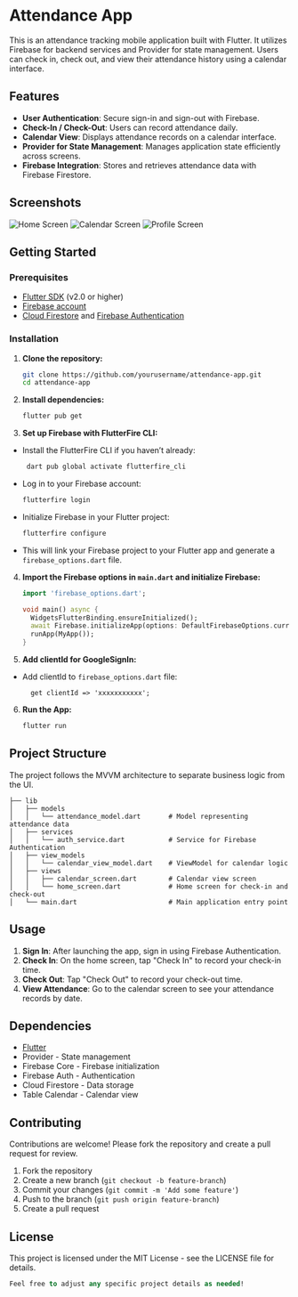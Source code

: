 
# Attendance App

This is an attendance tracking mobile application built with Flutter. It utilizes Firebase for backend services and Provider for state management. Users can check in, check out, and view their attendance history using a calendar interface.

## Features

- **User Authentication**: Secure sign-in and sign-out with Firebase.
- **Check-In / Check-Out**: Users can record attendance daily.
- **Calendar View**: Displays attendance records on a calendar interface.
- **Provider for State Management**: Manages application state efficiently across screens.
- **Firebase Integration**: Stores and retrieves attendance data with Firebase Firestore.

## Screenshots

<!-- Add your screenshots here if available -->
![Home Screen](https://github.com/cherrystz/attendance_app/blob/main/screenshots/attendance_screen.png)
![Calendar Screen](https://github.com/cherrystz/attendance_app/blob/main/screenshots/calendar_screen.png)
![Profile Screen](https://github.com/cherrystz/attendance_app/blob/main/screenshots/profile_screen.png)

## Getting Started

### Prerequisites

- [Flutter SDK](https://flutter.dev/docs/get-started/install) (v2.0 or higher)
- [Firebase account](https://firebase.google.com/)
- [Cloud Firestore](https://firebase.google.com/docs/firestore) and [Firebase Authentication](https://firebase.google.com/docs/auth)

### Installation

1. **Clone the repository:**

    ```bash
    git clone https://github.com/yourusername/attendance-app.git
    cd attendance-app
    ```

2. **Install dependencies:**

    ```bash
    flutter pub get
    ```

3. **Set up Firebase with FlutterFire CLI:**
 - Install the FlutterFire CLI if you haven’t already:
	 ```bash
      dart pub global activate flutterfire_cli
	```
  - Log in to your Firebase account:
      ```bash
      flutterfire login
      ```
   - Initialize Firebase in your Flutter project:
      ```bash
      flutterfire configure
      ```
   - This will link your Firebase project to your Flutter app and generate a `firebase_options.dart` file. 
4. **Import the Firebase options in `main.dart` and initialize Firebase:**
   ```dart
   import 'firebase_options.dart';

   void main() async {
     WidgetsFlutterBinding.ensureInitialized();
     await Firebase.initializeApp(options: DefaultFirebaseOptions.currentPlatform);
     runApp(MyApp());
   }
   ```
   
5. **Add clientId for GoogleSignIn:**
- Add clientId to  `firebase_options.dart` file:
	```flutter
      get clientId => 'xxxxxxxxxxx';
6. **Run the App:**
    ```bash
    flutter run
    ```

## Project Structure

The project follows the MVVM architecture to separate business logic from the UI.

```plaintext
├── lib
│   ├── models
│   │   └── attendance_model.dart       # Model representing attendance data
│   ├── services
│   │   └── auth_service.dart           # Service for Firebase Authentication
│   ├── view_models
│   │   └── calendar_view_model.dart    # ViewModel for calendar logic
│   ├── views
│   │   ├── calendar_screen.dart        # Calendar view screen
│   │   └── home_screen.dart            # Home screen for check-in and check-out
│   └── main.dart                       # Main application entry point
```

## Usage

1.  **Sign In**: After launching the app, sign in using Firebase Authentication.
2.  **Check In**: On the home screen, tap "Check In" to record your check-in time.
3.  **Check Out**: Tap "Check Out" to record your check-out time.
4.  **View Attendance**: Go to the calendar screen to see your attendance records by date.

## Dependencies

-   [Flutter](https://flutter.dev/)
-   Provider - State management
-   Firebase Core - Firebase initialization
-   Firebase Auth - Authentication
-   Cloud Firestore - Data storage
-   Table Calendar - Calendar view

## Contributing

Contributions are welcome! Please fork the repository and create a pull request for review.

1.  Fork the repository
2.  Create a new branch (`git checkout -b feature-branch`)
3.  Commit your changes (`git commit -m 'Add some feature'`)
4.  Push to the branch (`git push origin feature-branch`)
5.  Create a pull request

## License

This project is licensed under the MIT License - see the LICENSE file for details.
```sql
Feel free to adjust any specific project details as needed!
```
